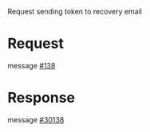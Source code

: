 Request sending token to recovery email

# Request
message [#138](../../../proto/README.md#action_138)

# Response
message [#30138](../../../proto/README.md#action_30138)

